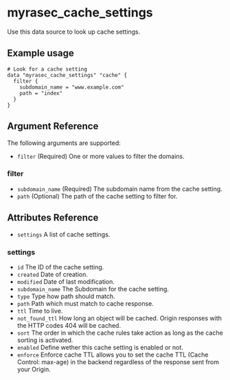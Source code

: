# myrasec_cache_settings

Use this data source to look up cache settings.

## Example usage

```hcl
# Look for a cache setting
data "myrasec_cache_settings" "cache" {
  filter {
    subdomain_name = "www.example.com"
    path = "index"
  }
}
```

## Argument Reference

The following arguments are supported:

* `filter` (Required) One or more values to filter the domains.

### filter
* `subdomain_name` (Required) The subdomain name from the cache setting.
* `path` (Optional) The path of the cache setting to filter for.

## Attributes Reference
* `settings` A list of cache settings.

### settings
* `id` The ID of the cache setting.
* `created` Date of creation.
* `modified` Date of last modification.
* `subdomain_name` The Subdomain for the cache setting.
* `type` Type how path should match.
* `path` Path which must match to cache response.
* `ttl` Time to live.
* `not_found_ttl` How long an object will be cached. Origin responses with the HTTP codes 404 will be cached.
* `sort` The order in which the cache rules take action as long as the cache sorting is activated.
* `enabled` Define wether this cache setting is enabled or not.
* `enforce` Enforce cache TTL allows you to set the cache TTL (Cache Control: max-age) in the backend regardless of the response sent from your Origin.
